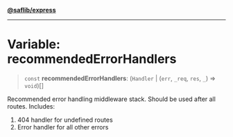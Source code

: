 [**@saflib/express**](../../index.md)

***

# Variable: recommendedErrorHandlers

> `const` **recommendedErrorHandlers**: (`Handler` \| (`err`, `_req`, `res`, `_`) => `void`)[]

Recommended error handling middleware stack.
Should be used after all routes.
Includes:
1. 404 handler for undefined routes
2. Error handler for all other errors
